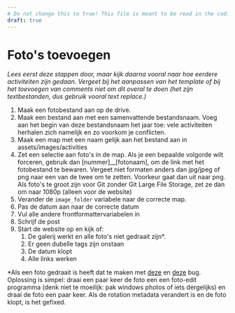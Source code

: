 ```yaml
---
# Do not change this to true! This file is meant to be read in the coding editor.
draft: true
---
```


# Foto's toevoegen
_Lees eerst deze stappen door, maar kijk daarna vooral naar hoe eerdere activiteiten zijn gedaan. Vergeet bij het aanpassen van het template of bij het toevoegen van comments niet om dit overal te doen (het zijn textbestanden, dus gebruik vooral text replace.)_
1. Maak een fotobestand aan op de drive.
2. Maak een bestand aan met een samenvattende bestandsnaam. Voeg aan het begin van deze bestandsnaam het jaar toe: vele activiteiten herhalen zich namelijk en zo voorkom je conflicten.
3. Maak een map met een naam gelijk aan het bestand aan in assets/images/activities
4. Zet een selectie aan foto's in de map. Als je een bepaalde volgorde wilt forceren, gebruik dan [nummer]__[fotonaam], om de link met het fotobestand te bewaren. Vergeet niet formaten anders dan jpg/jpeg of png naar een van de twee om te zetten. Voorkeur gaat dan uit naar png. Als foto's te groot zijn voor Git zonder Git Large File Storage, zet ze dan om naar 1080p (alleen voor de website)
5. Verander de `image_folder` variabele naar de correcte map.
6. Pas de datum aan naar de correcte datum
7. Vul alle andere frontformattervariabelen in
8. Schrijf de post
9. Start de website op en kijk of:
   1.  De galerij werkt en alle foto's niet gedraait zijn*.
   2.  Er geen dubelle tags zijn onstaan
   3.  De datum klopt
   4.  Alle links werken

*Als een foto gedraait is heeft dat te maken met [deze](https://discourse.gohugo.io/t/why-is-hugo-rotating-my-image/23329/5) en [deze](https://github.com/golang/go/issues/4341) bug. Oplossing is simpel: draai een paar keer de foto een een foto-edit programma (denk niet te moeilijk: pak windows photos of iets dergelijks) en draai de foto een paar keer. Als de rotation metadata verandert is en de foto klopt, is het gefixed.